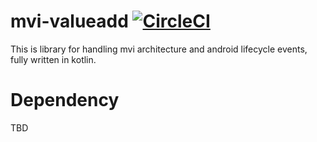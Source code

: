 # mvi-valueadd [![CircleCI](https://circleci.com/gh/valueadd-poland/mvi-valueadd/tree/develop.svg?style=svg)](https://circleci.com/gh/valueadd-poland/mvi-valueadd/tree/develop)
This is library for handling mvi architecture and android lifecycle events, fully written in kotlin. <br/>

# Dependency
TBD

